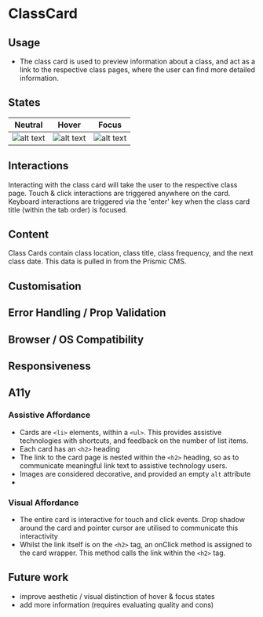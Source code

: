# ClassCard

## Usage

- The class card is used to preview information about a class, and act as a link to the respective class pages, where the user can find more detailed information. 

## States

| Neutral    |  Hover  | Focus |
| ------------- |-------------| -----|
| ![alt text](https://i.ibb.co/3TjyWcx/Screenshot-2020-06-05-at-16-52-35.png "Neutral")     | ![alt text](https://i.ibb.co/fngH7fV/Screenshot-2020-06-05-at-16-52-47.png "Hover") |![alt text](https://i.ibb.co/804yzk0/Screenshot-2020-06-05-at-16-53-38.png "Focus") | 


## Interactions

Interacting with the class card will take the user to the respective class page. Touch & click interactions are triggered anywhere on the card. Keyboard interactions are triggered via the 'enter' key when the class card title (within the tab order) is focused.

## Content 

Class Cards contain class location, class title, class frequency, and the next class date. This data is pulled in from the Prismic CMS. 

## Customisation

## Error Handling / Prop Validation

## Browser / OS Compatibility 

## Responsiveness 

## A11y 

### Assistive Affordance
- Cards are ```<li>``` elements, within a ```<ul>```. This provides assistive technologies with shortcuts, and feedback on the number of list items. 
- Each card has an ```<h2>``` heading 
- The link to the card page is nested within the ```<h2>``` heading, so as to communicate meaningful link text to assistive technology users.
- Images are considered decorative, and provided an empty ```alt``` attribute
- 
### Visual Affordance
- The entire card is interactive for touch and click events. Drop shadow around the card and pointer cursor are utilised to communicate this interactivity 
- Whilst the link itself is on the ```<h2>``` tag, an onClick method is assigned to the card wrapper. This method calls the link within the ```<h2>``` tag. 

## Future work
- improve aesthetic / visual distinction of hover & focus states
- add more information (requires evaluating quality and cons)